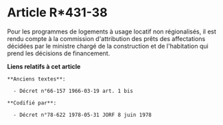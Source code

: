 # Article R*431-38

Pour les programmes de logements à usage locatif non régionalisés, il est rendu compte à la commission d'attribution des
prêts des affectations décidées par le ministre chargé de la construction et de l'habitation qui prend les décisions de
financement.

**Liens relatifs à cet article**

	**Anciens textes**:

	  - Décret n°66-157 1966-03-19 art. 1 bis

	**Codifié par**:

	  - Décret n°78-622 1978-05-31 JORF 8 juin 1978

